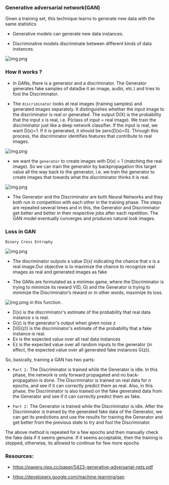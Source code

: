 
### Generative adversarial network(GAN)

Given a training set, this technique learns to generate new data with the same statistics

* Generative models can generate new data instances.

* Discriminative models discriminate between different kinds of data instances.

![img.png](https://miro.medium.com/max/1394/1*fd3QUV45REqZ_f7tjYs31g.png)


### How it works ?

* In GANs, there is a generator and a discriminator. The Generator generates fake samples of data(be it an image, audio, etc.) and tries to fool the Discriminator.

* The ```discriminator``` looks at real images (training samples) and generated images separately. It distinguishes whether the input image to the discriminator is real or generated. The output D(X) is the probability that the input x is real, i.e. P(class of input = real image).
  We train the discriminator just like a deep network classifier. If the input is real, we want D(x)=1. If it is generated, it should be zero{D(x)=0}. Through this process, the discriminator identifies features that contribute to real images.

![img.png](https://miro.medium.com/max/875/1*_uFUaxXIEjCDm_UTzbyleA.png)

* we want the ```generator``` to create images with D(x) = 1 (matching the real image). So we can train the generator by backpropagation this target value all the way back to the generator, i.e. we train the generator to create images that towards what the discriminator thinks it is real.

![img.png](https://miro.medium.com/max/875/1*roO-E4KTolB-wttrs-u16g.jpeg)

* The Generator and the Discriminator are both Neural Networks and they both run in competition with each other in the training phase. The steps are repeated several times and in this, the Generator and Discriminator get better and better in their respective jobs after each repetition. The GAN model eventually converges and produces natural look images.


###  Loss in GAN

```Binary Cross Entrophy```

![img.png](https://cdn-images-1.medium.com/max/1600/1*C2sWPDEYdLV5wm7dNAmBOQ.png)

* The discriminator outputs a value D(x) indicating the chance that x is a real image.Our objective is to maximize the chance to recognize real images as real and generated images as fake

* The GANs are formulated as a minimax game, where the Discriminator is trying to minimize its reward V(D, G) and the Generator is trying to minimize the Discriminator’s reward or in other words, maximize its loss.

![img.pmg](https://media.geeksforgeeks.org/wp-content/uploads/g22-1.png)
 in this function .
  * D(x) is the discriminator's estimate of the probability that real data instance x is real.
  * G(z) is the generator's output when given noise z
  * D(G(z)) is the discriminator's estimate of the probability that a fake instance is real.
  * Ex is the expected value over all real data instances
  * Ez is the expected value over all random inputs to the generator (in effect, the expected value over all generated fake instances G(z)).
  
  
So, basically, training a GAN has two parts:

* ```Part 1:``` The Discriminator is trained while the Generator is idle. In this phase, the network is only forward propagated and no back-propagation is done. The Discriminator is trained on real data for n epochs, and see if it can correctly predict them as real. Also, in this phase, the Discriminator is also trained on the fake generated data from the Generator and see if it can correctly predict them as fake.

* ```Part 2:``` The Generator is trained while the Discriminator is idle. After the Discriminator is trained by the generated fake data of the Generator, we can get its predictions and use the results for training the Generator and get better from the previous state to try and fool the Discriminator.

The above method is repeated for a few epochs and then manually check the fake data if it seems genuine. If it seems acceptable, then the training is stopped, otherwise, its allowed to continue for few more epochs



### Resources: 

* https://papers.nips.cc/paper/5423-generative-adversarial-nets.pdf

* https://developers.google.com/machine-learning/gan
